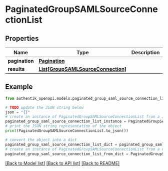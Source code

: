# PaginatedGroupSAMLSourceConnectionList


## Properties

Name | Type | Description | Notes
------------ | ------------- | ------------- | -------------
**pagination** | [**Pagination**](Pagination.md) |  | 
**results** | [**List[GroupSAMLSourceConnection]**](GroupSAMLSourceConnection.md) |  | 

## Example

```python
from authentik_openapi.models.paginated_group_saml_source_connection_list import PaginatedGroupSAMLSourceConnectionList

# TODO update the JSON string below
json = "{}"
# create an instance of PaginatedGroupSAMLSourceConnectionList from a JSON string
paginated_group_saml_source_connection_list_instance = PaginatedGroupSAMLSourceConnectionList.from_json(json)
# print the JSON string representation of the object
print(PaginatedGroupSAMLSourceConnectionList.to_json())

# convert the object into a dict
paginated_group_saml_source_connection_list_dict = paginated_group_saml_source_connection_list_instance.to_dict()
# create an instance of PaginatedGroupSAMLSourceConnectionList from a dict
paginated_group_saml_source_connection_list_from_dict = PaginatedGroupSAMLSourceConnectionList.from_dict(paginated_group_saml_source_connection_list_dict)
```
[[Back to Model list]](../README.md#documentation-for-models) [[Back to API list]](../README.md#documentation-for-api-endpoints) [[Back to README]](../README.md)


